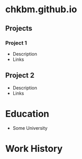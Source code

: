 #  chkbm.github.io


## Projects
### Project 1
- Description
- Links


## Project 2
- Description
- Links

# Education
- Some University


# Work History



